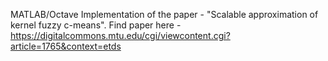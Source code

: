 MATLAB/Octave Implementation of the paper - "Scalable approximation of kernel fuzzy c-means". 
Find paper here - https://digitalcommons.mtu.edu/cgi/viewcontent.cgi?article=1765&context=etds
